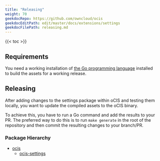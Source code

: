 ```yaml
---
title: "Releasing"
weight: 70
geekdocRepo: https://github.com/owncloud/ocis
geekdocEditPath: edit/master/docs/extensions/settings
geekdocFilePath: releasing.md
---
```


{{< toc >}}

## Requirements

You need a working installation of [the Go programming language](https://golang.org/) installed to build the assets for a working release.

## Releasing

After adding changes to the settings package within oCIS and testing them locally, you want to update the compiled assets to the oCIS binary. 

To achieve this, you have to run a Go command and add the results to your PR. The preferred way to do this is to run `make generate` in the root 
of the repository and then commit the resulting changes to your branch/PR.

### Package Hierarchy

- [ocis](https://github.com/owncloud/ocis)
    - [ocis-settings](https://github.com/owncloud/ocis/tree/master/settings)
